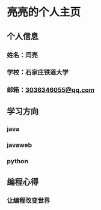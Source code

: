 

# 亮亮的个人主页

## 个人信息
### 姓名：闫亮

### 学校：石家庄铁道大学

### 邮箱：3036346055@qq.com

## 学习方向

### java

### javaweb

### python

## 编程心得

### 让编程改变世界


